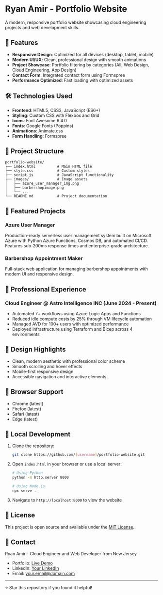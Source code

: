 # Ryan Amir - Portfolio Website

A modern, responsive portfolio website showcasing cloud engineering projects and web development skills.

## 🌟 Features

- **Responsive Design**: Optimized for all devices (desktop, tablet, mobile)
- **Modern UI/UX**: Clean, professional design with smooth animations
- **Project Showcase**: Portfolio filtering by categories (All, Web Design, Cloud Engineering, App Design)
- **Contact Form**: Integrated contact form using Formspree
- **Performance Optimized**: Fast loading with optimized assets

## 🛠️ Technologies Used

- **Frontend**: HTML5, CSS3, JavaScript (ES6+)
- **Styling**: Custom CSS with Flexbox and Grid
- **Icons**: Font Awesome 6.4.0
- **Fonts**: Google Fonts (Poppins)
- **Animations**: Animate.css
- **Form Handling**: Formspree

## 📁 Project Structure

```
portfolio-website/
├── index.html          # Main HTML file
├── style.css           # Custom styles
├── script.js           # JavaScript functionality
├── images/             # Image assets
│   ├── azure_user_manager_img.png
│   ├── barbershopimage.png
│   └── ...
└── README.md           # Project documentation
```

## 🚀 Featured Projects

### Azure User Manager
Production-ready serverless user management system built on Microsoft Azure with Python Azure Functions, Cosmos DB, and automated CI/CD. Features sub-200ms response times and enterprise-grade architecture.

### Barbershop Appointment Maker
Full-stack web application for managing barbershop appointments with modern UI and responsive design.

## 💼 Professional Experience

### Cloud Engineer @ Astro Intelligence INC (June 2024 - Present)
- Automated 7+ workflows using Azure Logic Apps and Functions
- Reduced idle compute costs by 25% through VM lifecycle automation
- Managed AVD for 100+ users with optimized performance
- Deployed infrastructure using Terraform and Bicep across 4 environments

## 🎨 Design Highlights

- Clean, modern aesthetic with professional color scheme
- Smooth scrolling and hover effects
- Mobile-first responsive design
- Accessible navigation and interactive elements

## 📱 Browser Support

- Chrome (latest)
- Firefox (latest)
- Safari (latest)
- Edge (latest)

## 🔧 Local Development

1. Clone the repository:
   ```bash
   git clone https://github.com/[username]/portfolio-website.git
   ```

2. Open `index.html` in your browser or use a local server:
   ```bash
   # Using Python
   python -m http.server 8000
   
   # Using Node.js
   npx serve .
   ```

3. Navigate to `http://localhost:8000` to view the website

## 📝 License

This project is open source and available under the [MIT License](LICENSE).

## 📧 Contact

Ryan Amir - Cloud Engineer and Web Developer from New Jersey

- Portfolio: [Live Demo](https://your-portfolio-url.com)
- LinkedIn: [Your LinkedIn](https://linkedin.com/in/yourprofile)
- Email: [your.email@domain.com](mailto:your.email@domain.com)

---

⭐ Star this repository if you found it helpful!